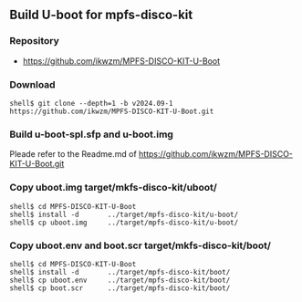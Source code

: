 ## Build U-boot for mpfs-disco-kit

### Repository

* https://github.com/ikwzm/MPFS-DISCO-KIT-U-Boot

### Download

```console
shell$ git clone --depth=1 -b v2024.09-1 https://github.com/ikwzm/MPFS-DISCO-KIT-U-Boot.git
```

### Build u-boot-spl.sfp and u-boot.img

Pleade refer to the Readme.md of https://github.com/ikwzm/MPFS-DISCO-KIT-U-Boot.git

### Copy uboot.img target/mkfs-disco-kit/uboot/

```console
shell$ cd MPFS-DISCO-KIT-U-Boot
shell$ install -d       ../target/mpfs-disco-kit/u-boot/
shell$ cp uboot.img     ../target/mpfs-disco-kit/u-boot/
```

### Copy uboot.env and boot.scr target/mkfs-disco-kit/boot/

```console
shell$ cd MPFS-DISCO-KIT-U-Boot
shell$ install -d       ../target/mpfs-disco-kit/boot/
shell$ cp uboot.env     ../target/mpfs-disco-kit/boot/
shell$ cp boot.scr      ../target/mpfs-disco-kit/boot/
```

